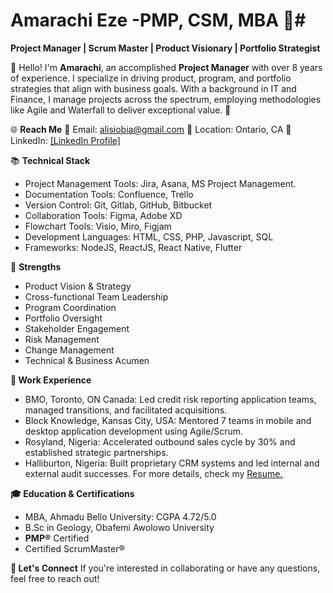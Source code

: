 # **Amarachi Eze** -**PMP, CSM, MBA** 🌟# 

**Project Manager | Scrum Master | Product Visionary | Portfolio Strategist**

👋 Hello! I'm **Amarachi**, an accomplished **Project Manager** with over 8 years of experience. I specialize in driving product, program, and portfolio strategies that align with business goals. With a background in IT and Finance, I manage projects across the spectrum, employing methodologies like Agile and Waterfall to deliver exceptional value. 🚀

🌐 **Reach Me**
💌 Email: [alisiobia@gmail.com](mailto:alisiobia@gmail.com)
🏢 Location: Ontario, CA
🔗 LinkedIn: [[LinkedIn Profile]](https://www.linkedin.com/in/amarachi-eze-b8b13816/)

📚 **Technical Stack**

 * Project Management Tools: Jira, Asana, MS Project Management.          
 * Documentation Tools: Confluence, Trello               
 * Version Control: Git, Gitlab, GitHub, Bitbucket               
 * Collaboration Tools: Figma, Adobe XD               
 * Flowchart Tools: Visio, Miro, Figjam               
 * Development Languages: HTML, CSS, PHP, Javascript, SQL               
 * Frameworks: NodeJS, ReactJS, React Native, Flutter

🌟 **Strengths**
* Product Vision & Strategy
* Cross-functional Team Leadership
* Program Coordination
* Portfolio Oversight
* Stakeholder Engagement
* Risk Management
* Change Management
* Technical & Business Acumen

**💼 Work Experience**
* BMO, Toronto, ON Canada: Led credit risk reporting application teams, managed transitions, and facilitated acquisitions.
* Block Knowledge, Kansas City, USA: Mentored 7 teams in mobile and desktop application development using Agile/Scrum.
* Rosyland, Nigeria: Accelerated outbound sales cycle by 30% and established strategic partnerships.
* Halliburton, Nigeria: Built proprietary CRM systems and led internal and external audit successes.
For more details, check my [Resume.](https://www.linkedin.com/in/amarachi-eze-b8b13816/)

**🎓 Education & Certifications**
* MBA, Ahmadu Bello University: CGPA 4.72/5.0
* B.Sc in Geology, Obafemi Awolowo University
* **PMP®** Certified
* Certified ScrumMaster®

**🤝 Let's Connect**
If you're interested in collaborating or have any questions, feel free to reach out!


<!---
alisiobia/alisiobia is a ✨ special ✨ repository because its `README.md` (this file) appears on your GitHub profile.
You can click the Preview link to take a look at your changes.
--->
